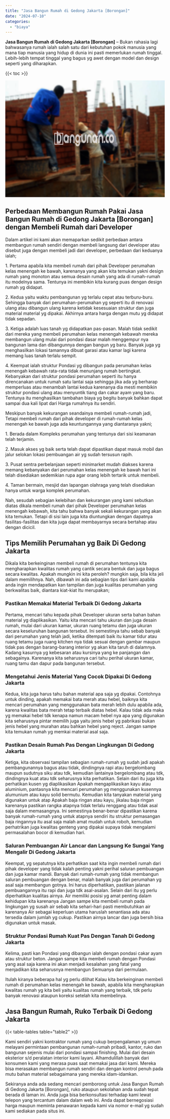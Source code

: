 ```yaml
---
title: "Jasa Bangun Rumah di Gedong Jakarta [Borongan]"
date: "2024-07-10"
categories: 
  - "biaya"
---
```


**Jasa Bangun Rumah di Gedong Jakarta \[Borongan\]** – Bukan rahasia lagi bahwasanya rumah ialah salah satu dari kebutuhan pokok manusia yang mana tiap manusia yang hidup di dunia ini pasti memerlukan rumah tinggal. Lebih-lebih tempat tinggal yang bagus yg awet dengan model dan design seperti yang diharapkan.

{{< toc >}}

![Jasa Bangun Rumah di Gedong Jakarta [Borongan]](/images/borong-bangunan-41.png)

## Perbedaan Membangun Rumah Pakai Jasa Bangun Rumah di Gedong Jakarta \[Borongan\] dengan Membeli Rumah dari Developer

Dalam artikel ini kami akan memaparkan sedikit perbedaan antara membangun rumah sendiri dengan membeli langsung dari developer atau disebut juga dengan membeli jadi dari developer, perbedaan dari keduanya ialah;

1\. Pertama apabila kita membeli rumah dari pihak Developer perumahan kelas menengah ke bawah, karenanya yang akan kita temukan yakni design rumah yang monoton atau semua desain rumah yang ada di rumah-rumah itu modelnya sama. Tentunya ini membikin kita kurang puas dengan design rumah yg didapat.

2\. Kedua yaitu waktu pembangunan yg terlalu cepat atau terburu-buru. Sehingga banyak dari perumahan-perumahan yg seperti itu di renovasi ulang atau dibangun ulang karena ketidak kesesuaian struktur dan juga material material yg dipakai. Akhirnya antara harga dengan mutu yg didapat tidak sepadan.

3\. Ketiga adalah luas tanah yg didapatkan pas-pasan. Malah tidak sedikit dari mereka yang membeli perumahan kelas menengah kebawah mereka membangun ulang mulai dari pondasi dasar malah menggempur nya bangunan lama dan dibangunnya dengan bangun yg baru. Banyak juga yg menghasilkan lokasi tamannya dibuat garasi atau kamar lagi karena memang luas tanah terlalu sempit.

4\. Keempat ialah struktur Pondasi yg dibangun pada perumahan kelas menengah kebawah rata-rata tidak menunjang rumah bertingkat. Kebanyakan dari struktur pondasi perumahan seperti itu hanya direncanakan untuk rumah satu lantai saja sehingga jika ada yg berharap memperluas atau menambah lantai kedua karenanya dia mesti membikin struktur pondasi ulang atau menyuntik tiang dan cakar ayam yang baru. Tentunya itu menghasilkan tambahan biaya yg begitu banyak bahkan dapat sampai dua kali lipat dari Harga rumahnya itu sendiri.

Meskipun banyak kekurangan seandainya membeli rumah-rumah jadi, Tetapi membeli rumah dari pihak developer di rumah-rumah kelas menengah ke bawah juga ada keuntungannya yang diantaranya yakni;

1\. Berada dalam Kompleks perumahan yang tentunya dari sisi keamanan telah terjamin.

2\. Masuk akses yg baik serta telah dapat dipastikan dapat masuk mobil dan jalur selokan lokasi pembuangan air yg sudah tersusun rapih.

3\. Pusat sentra perbelanjaan seperti minimarket mudah diakses karena memang kebanyakan dari perumahan kelas menengah ke bawah hari ini telah disediakan sedemikian rupa agar orang lebih tertarik untuk membeli.

4\. Taman bermain, mesjid dan lapangan olahraga yang telah disediakan hanya untuk warga komplek perumahan.

Nah, sesudah sebagian kelebihan dan kekurangan yang kami sebutkan diatas dikala membeli rumah dari pihak Developer perumahan kelas menengah kebawah, kita tahu bahwa banyak sekali kekurangan yang akan kita temukan. Tetapi di sisi lain juga kita diuntungkan dengan dapatnya fasilitas-fasilitas dan kita juga dapat membayarnya secara bertahap atau dengan dicicil.

## Tips Memilih Perumahan yg Baik Di Gedong Jakarta

Dikala kita berkeinginan membeli rumah di perumahan tentunya kita mengharapkan kwalitas rumah yang cantik secara bentuk dan juga bagus secara kwalitas. Apakah mungkin ini kita peroleh? mungkin saja, bila kita jeli dalam memilihnya. Nah, dibawah ini ada sebagian tips dari kami apabila anda ingin mendapatkan kan tampilan dan juga kualitas perumahan yang berkwalitas baik, diantara kiat-kiat Itu merupakan;

### Pastikan Memakai Material Terbaik Di Gedong Jakarta

Pertama, mencari tahu kepada pihak Developer ukuran serta bahan bahan material yg diaplikasikan. Yaitu kita mencari tahu ukuran dan juga desain rumah, mulai dari ukuran kamar, ukuran ruang tetamu dan juga ukuran secara keseluruhan bangunan tersebut. Ini semestinya tahu sebab banyak dari perumahan yang telah jadi, ketika ditempati baik itu kamar tidur atau ruang tetamu juga ruang kitchen nya tidak sesuai dengan gambar maupun tidak pas dengan barang-barang interior yg akan kita taruh di dalamnya. Kadang kasurnya yg kebesaran atau kursinya yang ke panjangan dan sebagainya. Karenanya kita seharusnya cari tahu perihal ukuran kamar, ruang tamu dan dapur pada bangunan tersebut.

### Mengetahui Jenis Material Yang Cocok Dipakai Di Gedong Jakarta

Kedua, kita juga harus tahu bahan material apa saja yg dipakai. Contohnya untuk dinding, apakah memakai bata merah atau hebel, baiknya kita mencari perumahan yang menggunakan bata merah lebih dulu apabila ada, karena kwalitas bata merah tetap terbaik diatas hebel. Kalau tidak ada maka yg memakai hebel tdk kenapa namun macam hebel nya apa yang digunakan kita seharusnya pintar memilih juga yaitu jenis hebel yg pabrikasi bukan jenis hebel yang murahan atau bahkan hebel yang reject. Jangan sampe kita temukan rumah yg memkai material asal saja.

### Pastikan Desain Rumah Pas Dengan Lingkungan Di Gedong Jakarta

Ketiga, kita observasi tampilan sebagian rumah-rumah yg sudah jadi apakah pembangunannya bagus atau tidak, dindingnya rapi atau bergelombang maupun sudutnya siku atau tdk, kemudian lantainya bergelombang atau tdk, dindingnya kuat atau tdk seharusnya kita perhatikan. Selain dari itu juga kita perhatikan kusen yg diaplikasikan Apakah mengaplikasikan kayu atau aluminium, pantasnya kita mencari perumahan yg menggunakan kusennya alumunium atau kayu solid bermutu. Kemudian kita tanyakan material yang digunakan untuk atap Apakah baja ringan atau kayu, jikalau baja ringan karenanya pastikan rangka atapnya tidak terlalu renggang atau tidak asal saja dalam memasangnya. Ini semestinya benar-benar dipastikan karena banyak rumah-rumah yang untuk atapnya sendiri itu struktur pemasangan baja ringannya itu asal saja malah amat mudah untuk roboh, kemudian perhatrikan juga kwalitas genteng yang dipakai supaya tidak mengalami permasalahan bocor di kemudian hari.

### Saluran Pembuangan Air Lancar dan Langsung Ke Sungai Yang Mengalir Di Gedong Jakarta

Keempat, yg sepatutnya kita perhatikan saat kita ingin membeli rumah dari pihak developer yang tidak kalah penting yakni perihal saluran pembuangan dan juga kamar mandi. Banyak dari rumah-rumah yang tidak membangun saluran pembuangan dengan benar, malah banyak juga dari perumahan yg asal saja membangun gotnya. Ini harus diperhatikan, pastikan jalanan pembuangannya itu rapi dan juga tdk asal-asalan. Selain dari itu yg perlu diperhatikan kualitas airnya. Air memiliki posisi yg amat penting dalam kehidupan kita karenanya Jangan sampe kita membeli rumah pada lingkungan yg susah air sebab kita sehari-hari pasti membutuhkan air karenanya Air sebagai keperluan utama haruslah senantiasa ada atau tersedia dalam jumlah yg cukup. Pastikan airnya lancar dan juga bersih bisa digunakan untuk masak.

### Struktur Pondasi Rumah Kuat Pas Dengan Tanah Di Gedong Jakarta

Kelima, pasti kan Pondasi yang dibangun ialah dengan pondasi cakar ayam atau struktur beton. Jangan sampe kita membeli rumah dengan Pondasi yang asal saja karena ini akan menjadi kesalahan yang fatal yang menjadikan kita seharusnya membangun Semuanya dari permulaan.

Itulah kiranya beberapa hal yg perlu dilihat Kalau kita berkeinginan membeli rumah di perumahan kelas menengah ke bawah, apabila kita mengharapkan kwalitas rumah yg kita beli yaitu kualitas rumah yang terbaik, tdk perlu banyak renovasi ataupun koreksi setelah kita membelinya.

## Jasa Bangun Rumah, Ruko Terbaik Di Gedong Jakarta

{{< table-tables table="table2" >}}

Kami sendiri yakni kontraktor rumah yang cukup berpengalaman yg umum melayani permintaan pembangunan rumah-rumah pribadi, kantor, ruko dan bangunan sejenis mulai dari pondasi sampai finishing. Mulai dari desain eksterior s/d peralatan interior kami layani. Alhamdulillah banyak dari konsumen kami yang merasa puas saat memakai jasa dari kami. Mereka bisa merasakan membangun rumah sendiri dan dengan kontrol penuh pada mutu bahan material sebagaimana yang mereka idam-idamkan.

Sekiranya anda ada sedang mencari pemborong untuk Jasa Bangun Rumah di Gedong Jakarta \[Borongan\], ruko ataupun sekolahan anda sudah tepat berada di laman ini. Anda juga bisa berkonsultasi terhadap kami lewat telepon yang tercantum dalam dalam web ini. Anda dapat bernegosiasi harga maupun meminta penawaran kepada kami via nomor e-mail yg sudah kami sediakan pada situs ini.
